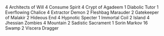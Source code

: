 4 Architects of Will
4 Consume Spirit
4 Crypt of Agadeem
1 Diabolic Tutor
1 Everflowing Chalice
4 Extractor Demon
2 Fleshbag Marauder
2 Gatekeeper of Malakir
2 Hideous End
4 Hypnotic Specter
1 Immortal Coil
2 Island
4 Jhessian Zombies
4 Mountain
2 Sadistic Sacrament
1 Sorin Markov
16 Swamp
2 Viscera Dragger


